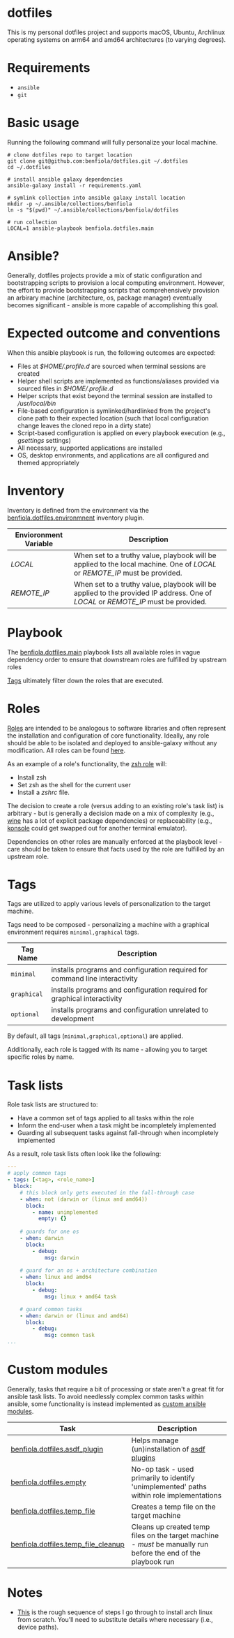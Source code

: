 # dotfiles

This is my personal dotfiles project and supports macOS, Ubuntu, Archlinux operating systems on arm64 and amd64 architectures (to varying degrees).

# Requirements

* `ansible`
* `git`

# Basic usage

Running the following command will fully personalize your local machine.  

```shell
# clone dotfiles repo to target location
git clone git@github.com:benfiola/dotfiles.git ~/.dotfiles
cd ~/.dotfiles

# install ansible galaxy dependencies
ansible-galaxy install -r requirements.yaml

# symlink collection into ansible galaxy install location
mkdir -p ~/.ansible/collections/benfiola
ln -s "$(pwd)" ~/.ansible/collections/benfiola/dotfiles

# run collection
LOCAL=1 ansible-playbook benfiola.dotfiles.main
```

# Ansible?

Generally, dotfiles projects provide a mix of static configuration and bootstrapping scripts to provision a local computing environment.  However, the effort to provide bootstrapping scripts that comprehensively provision an arbirary machine (architecture, os, package manager)  eventually becomes significant - ansible is more capable of accomplishing this goal.

# Expected outcome and conventions

When this ansible playbook is run, the following outcomes are expected:

* Files at _$HOME/.profile.d_ are sourced when terminal sessions are created
* Helper shell scripts are implemented as functions/aliases provided via sourced files in _$HOME/.profile.d_
* Helper scripts that exist beyond the terminal session are installed to _/usr/local/bin_
* File-based configuration is symlinked/hardlinked from the project's clone path to their expected location (such that local configuration change leaves the cloned repo in a dirty state)
* Script-based configuration is applied on every playbook execution (e.g., _gsettings_ settings)
* All necessary, supported applications are installed
* OS, desktop environments, and applications are all configured and themed appropriately

# Inventory

Inventory is defined from the environment via the [benfiola.dotfiles.environmnent](./plugins/inventory/environment.py) inventory plugin.

| Envioronment Variable | Description |
| - | - |
| _LOCAL_ | When set to a truthy value, playbook will be applied to the local machine.  One of _LOCAL_ or _REMOTE_IP_ must be provided. |
| _REMOTE_IP_ | When set to a truthy value, playbook will be applied to the provided IP address. One of _LOCAL_ or _REMOTE_IP_ must be provided. |

# Playbook

The [benfiola.dotfiles.main](./playbooks/main.yaml) playbook lists all available roles in vague dependency order to ensure that downstream roles are fulfilled
 by upstream roles

[Tags](https://docs.ansible.com/ansible/latest/playbook_guide/playbooks_tags.html) ultimately filter down the roles that are executed.

# Roles

[Roles](https://docs.ansible.com/ansible/latest/playbook_guide/playbooks_reuse_roles.html) are intended to be analogous to software libraries and often represent the installation and configuration of core functionality.  Ideally, any role should be able to be isolated and deployed to ansible-galaxy without any modification.  All roles can be found [here](./roles).

As an example of a role's functionality, the [zsh role](./roles/zsh/tasks/main.yaml) will:

* Install zsh
* Set zsh as the shell for the current user
* Install a _zshrc_ file.

The decision to create a role (versus adding to an existing role's task list) is arbitrary - but is generally a decision made on a mix of complexity (e.g., [wine](./roles/wine/tasks/main.yaml) has a lot of explicit package dependencies) or replaceability (e.g., [konsole](./roles/konsole/tasks/main.yaml) could get swapped out for another terminal emulator).

Dependencies on other roles are manually enforced at the playbook level - care should be taken to ensure that facts used by the role are fulfilled by an upstream role.

# Tags

Tags are utilized to apply various levels of personalization to the target machine.  

Tags need to be composed - personalizing a machine with a graphical environment requires `minimal,graphical` tags.

| Tag Name | Description |
| - | - |
| `minimal` | installs programs and configuration required for command line interactivity |
| `graphical` | installs programs and configuration required for graphical interactivity |
| `optional` | installs programs and configuration unrelated to development |

By default, all tags (`minimal,graphical,optional`) are applied.

Additionally, each role is tagged with its name - allowing you to target specific roles by name.

# Task lists

Role task lists are structured to:

* Have a common set of tags applied to all tasks within the role
* Inform the end-user when a task might be incompletely implemented
* Guarding all subsequent tasks against fall-through when incompletely implemented

As a result, role task lists often look like the following:

```yaml
---
# apply common tags
- tags: [<tag>, <role_name>]
  block:
    # this block only gets executed in the fall-through case
    - when: not (darwin or (linux and amd64))
      block:
        - name: unimplemented
          empty: {}
    
    # guards for one os
    - when: darwin
      block:
        - debug:
            msg: darwin
    
    # guard for an os + architecture combination
    - when: linux and amd64
      block:
        - debug:
            msg: linux + amd64 task

    # guard common tasks
    - when: darwin or (linux and amd64)
      block:
        - debug:
            msg: common task
...
```

# Custom modules

Generally, tasks that require a bit of processing or state aren't a great fit for ansible task lists.  To avoid needlessly complex common tasks within ansible, some functionality is instead implemented as [custom ansible modules](https://docs.ansible.com/ansible/latest/dev_guide/developing_modules_general.html).

| Task | Description |
| - | - |
| [benfiola.dotfiles.asdf_plugin](./plugins/modules/asdf_plugin.py) | Helps manage (un)installation of [asdf plugins](https://github.com/asdf-vm/asdf-plugins) |
| [benfiola.dotfiles.empty](./plugins/modules/empty.py) | No-op task - used primarily to identify 'unimplemented' paths within role implementations |
| [benfiola.dotfiles.temp_file](./plugins/modules/temp_file.py) | Creates a temp file on the target machine |
| [benfiola.dotfiles.temp_file_cleanup](./plugins/modules/temp_file_cleanup.py) | Cleans up created temp files on the target machine - _must_ be manually run before the end of the playbook run |

# Notes

* [This](./archlinux-instructions.sh) is the rough sequence of steps I go through to install arch linux from scratch.  You'll need to substitute details where necessary (i.e., device paths).  